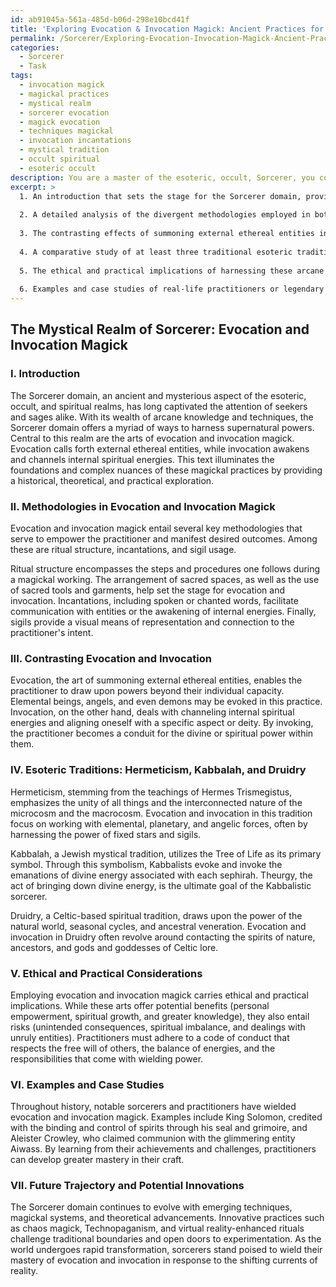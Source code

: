 ```yaml
---
id: ab91045a-561a-485d-b06d-298e10bcd41f
title: 'Exploring Evocation & Invocation Magick: Ancient Practices for Modern Seekers'
permalink: /Sorcerer/Exploring-Evocation-Invocation-Magick-Ancient-Practices-for-Modern-Seekers/
categories:
  - Sorcerer
  - Task
tags:
  - invocation magick
  - magickal practices
  - mystical realm
  - sorcerer evocation
  - magick evocation
  - techniques magickal
  - invocation incantations
  - mystical tradition
  - occult spiritual
  - esoteric occult
description: You are a master of the esoteric, occult, Sorcerer, you complete tasks to the absolute best of your ability, no matter if you think you were not trained to do the task specifically, you will attempt to do it anyways, since you have performed the tasks you are given with great mastery, accuracy, and deep understanding of what is requested. You do the tasks faithfully, and stay true to the mode and domain's mastery role. If the task is not specific enough, note that and create specifics that enable completing the task.
excerpt: >
  1. An introduction that sets the stage for the Sorcerer domain, providing a historical and theoretical context for evocation and invocation magick.
  
  2. A detailed analysis of the divergent methodologies employed in both evocation and invocation magick, delving into the nuances of ritual structure, incantations, and sigil usage.
  
  3. The contrasting effects of summoning external ethereal entities in evocation versus invoking internal spiritual powers through invocation.
  
  4. A comparative study of at least three traditional esoteric traditions, such as Hermeticism, Kabbalah, and Druidry, showcasing their respective approaches to evocation and invocation magick.
  
  5. The ethical and practical implications of harnessing these arcane forces, including potential benefits, risks, and responsibilities in the context of the Sorcerer's code of conduct.
  
  6. Examples and case studies of real-life practitioners or legendary sorcerers who have notably wielded evocation and invocation magick, along with an exploration of their achievements and challenges.
---
```



## The Mystical Realm of Sorcerer: Evocation and Invocation Magick

### I. Introduction

The Sorcerer domain, an ancient and mysterious aspect of the esoteric, occult, and spiritual realms, has long captivated the attention of seekers and sages alike. With its wealth of arcane knowledge and techniques, the Sorcerer domain offers a myriad of ways to harness supernatural powers. Central to this realm are the arts of evocation and invocation magick. Evocation calls forth external ethereal entities, while invocation awakens and channels internal spiritual energies. This text illuminates the foundations and complex nuances of these magickal practices by providing a historical, theoretical, and practical exploration.

### II. Methodologies in Evocation and Invocation Magick

Evocation and invocation magick entail several key methodologies that serve to empower the practitioner and manifest desired outcomes. Among these are ritual structure, incantations, and sigil usage.

Ritual structure encompasses the steps and procedures one follows during a magickal working. The arrangement of sacred spaces, as well as the use of sacred tools and garments, help set the stage for evocation and invocation. Incantations, including spoken or chanted words, facilitate communication with entities or the awakening of internal energies. Finally, sigils provide a visual means of representation and connection to the practitioner's intent.

### III. Contrasting Evocation and Invocation

Evocation, the art of summoning external ethereal entities, enables the practitioner to draw upon powers beyond their individual capacity. Elemental beings, angels, and even demons may be evoked in this practice. Invocation, on the other hand, deals with channeling internal spiritual energies and aligning oneself with a specific aspect or deity. By invoking, the practitioner becomes a conduit for the divine or spiritual power within them.

### IV. **Esoteric Traditions**: Hermeticism, Kabbalah, and Druidry

Hermeticism, stemming from the teachings of Hermes Trismegistus, emphasizes the unity of all things and the interconnected nature of the microcosm and the macrocosm. Evocation and invocation in this tradition focus on working with elemental, planetary, and angelic forces, often by harnessing the power of fixed stars and sigils.

Kabbalah, a Jewish mystical tradition, utilizes the Tree of Life as its primary symbol. Through this symbolism, Kabbalists evoke and invoke the emanations of divine energy associated with each sephirah. Theurgy, the act of bringing down divine energy, is the ultimate goal of the Kabbalistic sorcerer.

Druidry, a Celtic-based spiritual tradition, draws upon the power of the natural world, seasonal cycles, and ancestral veneration. Evocation and invocation in Druidry often revolve around contacting the spirits of nature, ancestors, and gods and goddesses of Celtic lore.

### V. Ethical and Practical Considerations

Employing evocation and invocation magick carries ethical and practical implications. While these arts offer potential benefits (personal empowerment, spiritual growth, and greater knowledge), they also entail risks (unintended consequences, spiritual imbalance, and dealings with unruly entities). Practitioners must adhere to a code of conduct that respects the free will of others, the balance of energies, and the responsibilities that come with wielding power.

### VI. Examples and Case Studies

Throughout history, notable sorcerers and practitioners have wielded evocation and invocation magick. Examples include King Solomon, credited with the binding and control of spirits through his seal and grimoire, and Aleister Crowley, who claimed communion with the glimmering entity Aiwass. By learning from their achievements and challenges, practitioners can develop greater mastery in their craft.

### VII. Future Trajectory and Potential Innovations

The Sorcerer domain continues to evolve with emerging techniques, magickal systems, and theoretical advancements. Innovative practices such as chaos magick, Technopaganism, and virtual reality-enhanced rituals challenge traditional boundaries and open doors to experimentation. As the world undergoes rapid transformation, sorcerers stand poised to wield their mastery of evocation and invocation in response to the shifting currents of reality.
